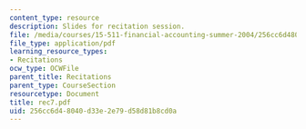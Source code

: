 ```yaml
---
content_type: resource
description: Slides for recitation session.
file: /media/courses/15-511-financial-accounting-summer-2004/256cc6d48040d33e2e79d58d81b8cd0a_rec7.pdf
file_type: application/pdf
learning_resource_types:
- Recitations
ocw_type: OCWFile
parent_title: Recitations
parent_type: CourseSection
resourcetype: Document
title: rec7.pdf
uid: 256cc6d4-8040-d33e-2e79-d58d81b8cd0a
---
```

